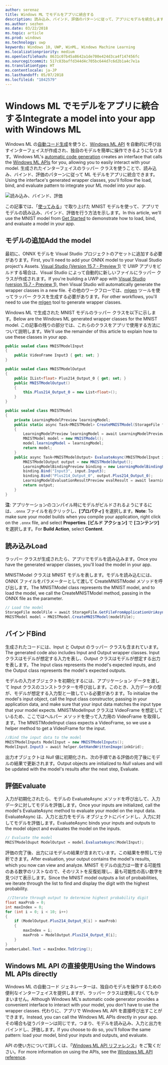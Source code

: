 ```yaml
---
author: serenaz
title: Windows ML でモデルをアプリに統合する
description: 読み込み、バインド、評価のパターンに従って、アプリにモデルを統合します。
ms.author: sezhen
ms.date: 03/22/2018
ms.topic: article
ms.prod: windows
ms.technology: uwp
keywords: Windows 10, UWP, WinML, Windows Machine Learning
ms.localizationpriority: medium
ms.openlocfilehash: 8631c07b45a8642a1de700e424d3ca4f147456fc
ms.sourcegitcommit: 517c83baffd344d4c705bc644d7c6d2b1a4c7e1a
ms.translationtype: HT
ms.contentlocale: ja-JP
ms.lasthandoff: 05/07/2018
ms.locfileid: "1842579"
---
```

# <a name="integrate-a-model-into-your-app-with-windows-ml"></a><span data-ttu-id="850d2-104">Windows ML でモデルをアプリに統合する</span><span class="sxs-lookup"><span data-stu-id="850d2-104">Integrate a model into your app with Windows ML</span></span>

<span data-ttu-id="850d2-105">Windows ML の[自動コード生成](overview.md#automatic-interface-code-generation)を使うと、[Windows ML API](/uwp/api/windows.ai.machinelearning.preview) を自動的に呼び出すインターフェイスが作成され、独自のモデルを簡単に操作できるようになります。</span><span class="sxs-lookup"><span data-stu-id="850d2-105">Windows ML's [automatic code generation](overview.md#automatic-interface-code-generation) creates an interface that calls the [Windows ML APIs](/uwp/api/windows.ai.machinelearning.preview) for you, allowing you to easily interact with your model.</span></span> <span data-ttu-id="850d2-106">生成されたインターフェイスのラッパー クラスを使うことで、読み込み、バインド、評価のパターンに従って ML モデルをアプリに統合できます。</span><span class="sxs-lookup"><span data-stu-id="850d2-106">Using the interface's generated wrapper classes, you'll follow the load, bind, and evaluate pattern to integrate your ML model into your app.</span></span>

![読み込み、バインド、評価](images/load-bind-evaluate.png)

<span data-ttu-id="850d2-108">この記事では、「[使ってみる](get-started.md)」で取り上げた MNIST モデルを使って、アプリでモデルの読み込み、バインド、評価を行う方法を示します。</span><span class="sxs-lookup"><span data-stu-id="850d2-108">In this article, we'll use the MNIST model from [Get Started](get-started.md) to demonstrate how to load, bind, and evaluate a model in your app.</span></span>

## <a name="add-the-model"></a><span data-ttu-id="850d2-109">モデルの追加</span><span class="sxs-lookup"><span data-stu-id="850d2-109">Add the model</span></span>

<span data-ttu-id="850d2-110">最初に、ONNX モデルを Visual Studio プロジェクトのアセットに追加する必要があります。</span><span class="sxs-lookup"><span data-stu-id="850d2-110">First, you'll need to add your ONNX model to your Visual Studio project's Assets.</span></span> <span data-ttu-id="850d2-111">[Visual Studio (Version 15.7 - Preview 1)](https://www.visualstudio.com/vs/preview/) で UWP アプリをビルドする場合は、Visual Studio によって自動的に新しいファイルにラッパー クラスが作成されます。</span><span class="sxs-lookup"><span data-stu-id="850d2-111">If you're building a UWP app with [Visual Studio (version 15.7 - Preview 1)](https://www.visualstudio.com/vs/preview/), then Visual Studio will automatically generate the wrapper classes in a new file.</span></span> <span data-ttu-id="850d2-112">その他のワークフローでは、[mlgen](overview.md#automatic-interface-code-generation) ツールを使ってラッパー クラスを生成する必要があります。</span><span class="sxs-lookup"><span data-stu-id="850d2-112">For other workflows, you'll need to use the [mlgen](overview.md#automatic-interface-code-generation) tool to generate wrapper classes.</span></span>

<span data-ttu-id="850d2-113">Windows ML で生成された MNIST モデルのラッパー クラスを以下に示します。</span><span class="sxs-lookup"><span data-stu-id="850d2-113">Below are the Windows ML generated wrapper classes for the MNIST model.</span></span> <span data-ttu-id="850d2-114">この記事の残りの部分では、これらのクラスをアプリで使用する方法について説明します。</span><span class="sxs-lookup"><span data-stu-id="850d2-114">We'll use the remainder of this article to explain how to use these classes in your app.</span></span>

```csharp
public sealed class MNISTModelInput
{
    public VideoFrame Input3 { get; set; }
}

public sealed class MNISTModelOutput
{
    public IList<float> Plus214_Output_0 { get; set; }
    public MNISTModelOutput()
    {
        this.Plus214_Output_0 = new List<float>();
    }
}

public sealed class MNISTModel
{
    private LearningModelPreview learningModel;
    public static async Task<MNISTModel> CreateMNISTModel(StorageFile file)
    {
        LearningModelPreview learningModel = await LearningModelPreview.LoadModelFromStorageFileAsync(file);
        MNISTModel model = new MNISTModel();
        model.learningModel = learningModel;
        return model;
    }
    public async Task<MNISTModelOutput> EvaluateAsync(MNISTModelInput input) {
        MNISTModelOutput output = new MNISTModelOutput();
        LearningModelBindingPreview binding = new LearningModelBindingPreview(learningModel);
        binding.Bind("Input3", input.Input3);
        binding.Bind("Plus214_Output_0", output.Plus214_Output_0);
        LearningModelEvaluationResultPreview evalResult = await learningModel.EvaluateAsync(binding, string.Empty);
        return output;
    }
}
```

<span data-ttu-id="850d2-115">**注**: アプリケーションのコンパイル時にモデルがビルドされるようにするには、`.onnx` ファイルを右クリックし、**[プロパティ]** を選択します。</span><span class="sxs-lookup"><span data-stu-id="850d2-115">**Note**: To make sure your model builds when you compile your application, right click on the `.onnx` file, and select **Properties**.</span></span> <span data-ttu-id="850d2-116">**[ビルド アクション]** で **[コンテンツ]** を選択します。</span><span class="sxs-lookup"><span data-stu-id="850d2-116">For **Build Action**, select **Content**.</span></span>

## <a name="load"></a><span data-ttu-id="850d2-117">読み込み</span><span class="sxs-lookup"><span data-stu-id="850d2-117">Load</span></span>

<span data-ttu-id="850d2-118">ラッパー クラスが生成されたら、アプリでモデルを読み込みます。</span><span class="sxs-lookup"><span data-stu-id="850d2-118">Once you have the generated wrapper classes, you'll load the model in your app.</span></span>

<span data-ttu-id="850d2-119">MNISTModel クラスは MNIST モデルを表します。モデルを読み込むには、ONNX ファイルをパラメーターとして渡して CreateMNISTModel メソッドを呼び出します。</span><span class="sxs-lookup"><span data-stu-id="850d2-119">The MNISTModel class represents the MNIST model, and to load the model, we call the CreateMNISTModel method, passing in the ONNX file as the parameter.</span></span>

```csharp
// Load the model
StorageFile modelFile = await StorageFile.GetFileFromApplicationUriAsync(new Uri($"ms-appx:///Assets/MNIST.onnx"));
MNISTModel model = MNISTModel.CreateMNISTModel(modelFile);
```

## <a name="bind"></a><span data-ttu-id="850d2-120">バインド</span><span class="sxs-lookup"><span data-stu-id="850d2-120">Bind</span></span>

<span data-ttu-id="850d2-121">生成されたコードには、Input と Output のラッパー クラスも含まれています。</span><span class="sxs-lookup"><span data-stu-id="850d2-121">The generated code also includes Input and Output wrapper classes.</span></span> <span data-ttu-id="850d2-122">Input クラスはモデルが想定する入力を表し、Output クラスはモデルが想定する出力を表します。</span><span class="sxs-lookup"><span data-stu-id="850d2-122">The Input class represents the model's expected inputs, and the Output class represents the model's expected outputs.</span></span>

<span data-ttu-id="850d2-123">モデルの入力オブジェクトを初期化するには、アプリケーション データを渡して Input クラスのコンストラクターを呼び出します。このとき、入力データの型が、モデルが想定する入力型と一致している必要があります。</span><span class="sxs-lookup"><span data-stu-id="850d2-123">To initialize the model's input object, call the Input class constructor, passing in your application data, and make sure that your input data matches the input type that your model expects.</span></span> <span data-ttu-id="850d2-124">MNISTModelInput クラスは VideoFrame を想定しているため、ここではヘルパー メソッドを使って入力用の VideoFrame を取得します。</span><span class="sxs-lookup"><span data-stu-id="850d2-124">The MNISTModelInput class expects a VideoFrame, so we use a helper method to get a VideoFrame for the input.</span></span>

```csharp
//Bind the input data to the model
MNISTModelInputs ModelInput = new MNISTModelInputs();
ModelInput.Input3 = await helper.GetHandWrittenImage(inkGrid);
```

<span data-ttu-id="850d2-125">出力オブジェクトは *Null* 値に初期化され、次の手順である評価の完了後にモデルの結果で更新されます。</span><span class="sxs-lookup"><span data-stu-id="850d2-125">Output objects are initialized to *Null* values and will be updated with the model's results after the next step, Evaluate.</span></span>

## <a name="evaluate"></a><span data-ttu-id="850d2-126">評価</span><span class="sxs-lookup"><span data-stu-id="850d2-126">Evaluate</span></span>

<span data-ttu-id="850d2-127">入力が初期化されたら、モデルの EvaluateAsync メソッドを呼び出して、入力データに対してモデルを評価します。</span><span class="sxs-lookup"><span data-stu-id="850d2-127">Once your inputs are initialized, call the model's EvaluateAsync method to evaluate your model on the input data.</span></span> <span data-ttu-id="850d2-128">EvaluateAsync は、入力と出力をモデル オブジェクトにバインドし、入力に対してモデルを評価します。</span><span class="sxs-lookup"><span data-stu-id="850d2-128">EvaluateAsync binds your inputs and outputs to the model object and evaluates the model on the inputs.</span></span>

```csharp
// Evaluate the model
MNISTModelOuput ModelOutput = model.EvaluateAsync(ModelInput);
```

<span data-ttu-id="850d2-129">評価の完了後、出力にはモデルの結果が含まれています。この結果を参照して分析できます。</span><span class="sxs-lookup"><span data-stu-id="850d2-129">After evaluation, your output contains the model's results, which you now can view and analyze.</span></span> <span data-ttu-id="850d2-130">MNIST モデルの出力は一致する可能性のある数字のリストなので、そのリストを反復処理し、最も可能性の高い数字を見つけて表示します。</span><span class="sxs-lookup"><span data-stu-id="850d2-130">Since the MNIST model outputs a list of probabilities, we iterate through the list to find and display the digit with the highest probability.</span></span>

```csharp
 //Iterate through output to determine highest probability digit
float maxProb = 0;
int maxIndex = 0;
for (int i = 0; i < 10; i++)
{
    if (ModelOutput.Plus214_Output_0[i] > maxProb)
    {
        maxIndex = i;
        maxProb = ModelOutput.Plus214_Output_0[i];
    }
}
numberLabel.Text = maxIndex.ToString();
```

## <a name="using-the-windows-ml-apis-directly"></a><span data-ttu-id="850d2-131">Windows ML API の直接使用</span><span class="sxs-lookup"><span data-stu-id="850d2-131">Using the Windows ML APIs directly</span></span>

<span data-ttu-id="850d2-132">Windows ML の自動コード ジェネレーターは、独自のモデルを操作するための便利なインターフェイスを提供しますが、ラッパー クラスは使用しなくてもかまいません。</span><span class="sxs-lookup"><span data-stu-id="850d2-132">Although Windows ML's automatic code generator provides a convenient interface to interact with your model, you don't have to use the wrapper classes.</span></span> <span data-ttu-id="850d2-133">代わりに、アプリで Windows ML API を直接呼び出すことができます。</span><span class="sxs-lookup"><span data-stu-id="850d2-133">Instead, you can call the Windows ML APIs directly in your app.</span></span>
<span data-ttu-id="850d2-134">その場合も従うパターンは同じです。つまり、モデルを読み込み、入力と出力をバインドし、評価します。</span><span class="sxs-lookup"><span data-stu-id="850d2-134">If you choose to do so, you'll follow the same pattern: load your model, bind your inputs and outputs, and evaluate.</span></span>

<span data-ttu-id="850d2-135">API の使い方について詳しくは、「[Windows ML API リファレンス](/uwp/api/windows.ai.machinelearning.preview)」をご覧ください。</span><span class="sxs-lookup"><span data-stu-id="850d2-135">For more information on using the APIs, see the [Windows ML API reference](/uwp/api/windows.ai.machinelearning.preview).</span></span>
